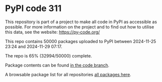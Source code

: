 # PyPI code 311

This repository is part of a project to make all code in PyPI as accessible as possible. For more information 
on the project and to find out how to utilise this data, see the website: https://py-code.org/

This repo contains 50000 packages uploaded to PyPI between 
2024-11-25 23:24 and 2024-11-29 07:17.

The repo is 65% (32994/50000) complete.

Package contents can be found [in the code branch](https://github.com/pypi-data/pypi-mirror-311/tree/code/packages).

A browsable package list for all repositories [all packages here](https://py-code.org/repositories/pypi-mirror-311).


